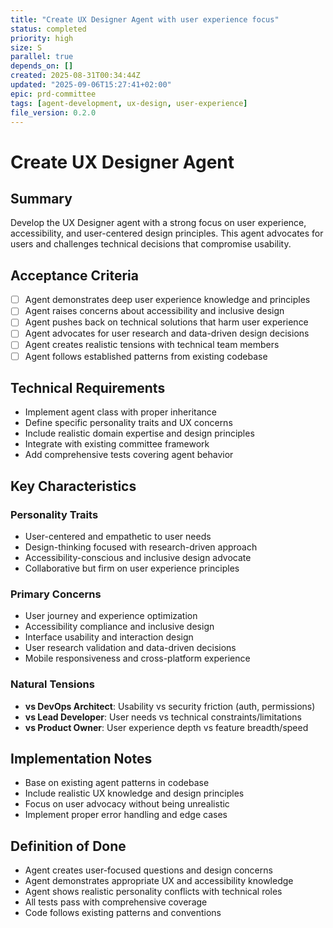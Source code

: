 ```yaml
---
title: "Create UX Designer Agent with user experience focus"
status: completed
priority: high
size: S
parallel: true
depends_on: []
created: 2025-08-31T00:34:44Z
updated: "2025-09-06T15:27:41+02:00"
epic: prd-committee
tags: [agent-development, ux-design, user-experience]
file_version: 0.2.0
---
```


# Create UX Designer Agent

## Summary

Develop the UX Designer agent with a strong focus on user experience, accessibility, and user-centered design principles. This agent advocates for users and challenges technical decisions that compromise usability.

## Acceptance Criteria

- [ ] Agent demonstrates deep user experience knowledge and principles
- [ ] Agent raises concerns about accessibility and inclusive design
- [ ] Agent pushes back on technical solutions that harm user experience
- [ ] Agent advocates for user research and data-driven design decisions
- [ ] Agent creates realistic tensions with technical team members
- [ ] Agent follows established patterns from existing codebase

## Technical Requirements

- Implement agent class with proper inheritance
- Define specific personality traits and UX concerns
- Include realistic domain expertise and design principles
- Integrate with existing committee framework
- Add comprehensive tests covering agent behavior

## Key Characteristics

### Personality Traits
- User-centered and empathetic to user needs
- Design-thinking focused with research-driven approach
- Accessibility-conscious and inclusive design advocate
- Collaborative but firm on user experience principles

### Primary Concerns
- User journey and experience optimization
- Accessibility compliance and inclusive design
- Interface usability and interaction design
- User research validation and data-driven decisions
- Mobile responsiveness and cross-platform experience

### Natural Tensions
- **vs DevOps Architect**: Usability vs security friction (auth, permissions)
- **vs Lead Developer**: User needs vs technical constraints/limitations
- **vs Product Owner**: User experience depth vs feature breadth/speed

## Implementation Notes

- Base on existing agent patterns in codebase
- Include realistic UX knowledge and design principles
- Focus on user advocacy without being unrealistic
- Implement proper error handling and edge cases

## Definition of Done

- Agent creates user-focused questions and design concerns
- Agent demonstrates appropriate UX and accessibility knowledge
- Agent shows realistic personality conflicts with technical roles
- All tests pass with comprehensive coverage
- Code follows existing patterns and conventions
